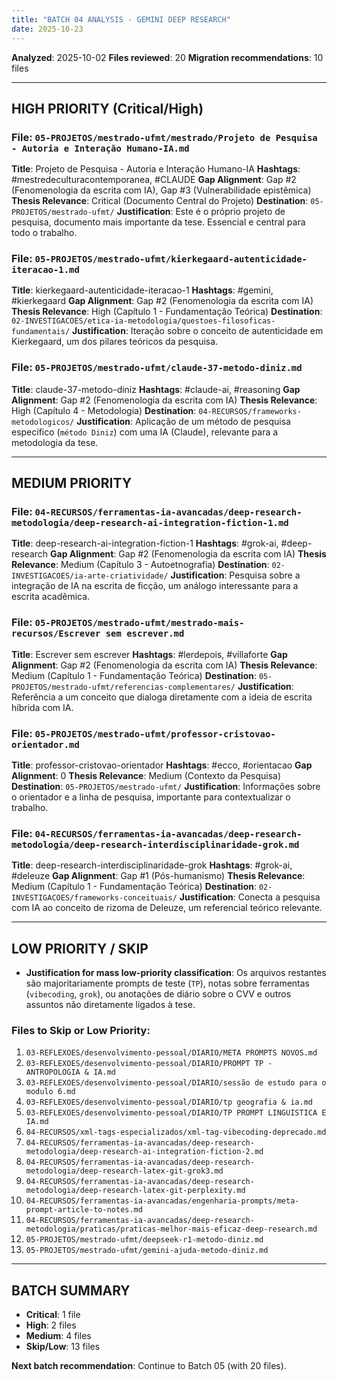 ```yaml
---
title: "BATCH 04 ANALYSIS - GEMINI DEEP RESEARCH"
date: 2025-10-23
---
```


**Analyzed**: 2025-10-02
**Files reviewed**: 20
**Migration recommendations**: 10 files

---

## HIGH PRIORITY (Critical/High)

### File: `05-PROJETOS/mestrado-ufmt/mestrado/Projeto de Pesquisa - Autoria e Interação Humano-IA.md`
**Title**: Projeto de Pesquisa - Autoria e Interação Humano-IA
**Hashtags**: #mestredeculturacontemporanea, #CLAUDE
**Gap Alignment**: Gap #2 (Fenomenologia da escrita com IA), Gap #3 (Vulnerabilidade epistêmica)
**Thesis Relevance**: Critical (Documento Central do Projeto)
**Destination**: `05-PROJETOS/mestrado-ufmt/`
**Justification**: Este é o próprio projeto de pesquisa, documento mais importante da tese. Essencial e central para todo o trabalho.

### File: `05-PROJETOS/mestrado-ufmt/kierkegaard-autenticidade-iteracao-1.md`
**Title**: kierkegaard-autenticidade-iteracao-1
**Hashtags**: #gemini, #kierkegaard
**Gap Alignment**: Gap #2 (Fenomenologia da escrita com IA)
**Thesis Relevance**: High (Capítulo 1 - Fundamentação Teórica)
**Destination**: `02-INVESTIGACOES/etica-ia-metodologia/questoes-filosoficas-fundamentais/`
**Justification**: Iteração sobre o conceito de autenticidade em Kierkegaard, um dos pilares teóricos da pesquisa.

### File: `05-PROJETOS/mestrado-ufmt/claude-37-metodo-diniz.md`
**Title**: claude-37-metodo-diniz
**Hashtags**: #claude-ai, #reasoning
**Gap Alignment**: Gap #2 (Fenomenologia da escrita com IA)
**Thesis Relevance**: High (Capítulo 4 - Metodologia)
**Destination**: `04-RECURSOS/frameworks-metodologicos/`
**Justification**: Aplicação de um método de pesquisa específico (`método Diniz`) com uma IA (Claude), relevante para a metodologia da tese.

---

## MEDIUM PRIORITY

### File: `04-RECURSOS/ferramentas-ia-avancadas/deep-research-metodologia/deep-research-ai-integration-fiction-1.md`
**Title**: deep-research-ai-integration-fiction-1
**Hashtags**: #grok-ai, #deep-research
**Gap Alignment**: Gap #2 (Fenomenologia da escrita com IA)
**Thesis Relevance**: Medium (Capítulo 3 - Autoetnografia)
**Destination**: `02-INVESTIGACOES/ia-arte-criatividade/`
**Justification**: Pesquisa sobre a integração de IA na escrita de ficção, um análogo interessante para a escrita acadêmica.

### File: `05-PROJETOS/mestrado-ufmt/mestrado-mais-recursos/Escrever sem escrever.md`
**Title**: Escrever sem escrever
**Hashtags**: #lerdepois, #villaforte
**Gap Alignment**: Gap #2 (Fenomenologia da escrita com IA)
**Thesis Relevance**: Medium (Capítulo 1 - Fundamentação Teórica)
**Destination**: `05-PROJETOS/mestrado-ufmt/referencias-complementares/`
**Justification**: Referência a um conceito que dialoga diretamente com a ideia de escrita híbrida com IA.

### File: `05-PROJETOS/mestrado-ufmt/professor-cristovao-orientador.md`
**Title**: professor-cristovao-orientador
**Hashtags**: #ecco, #orientacao
**Gap Alignment**: 0
**Thesis Relevance**: Medium (Contexto da Pesquisa)
**Destination**: `05-PROJETOS/mestrado-ufmt/`
**Justification**: Informações sobre o orientador e a linha de pesquisa, importante para contextualizar o trabalho.

### File: `04-RECURSOS/ferramentas-ia-avancadas/deep-research-metodologia/deep-research-interdisciplinaridade-grok.md`
**Title**: deep-research-interdisciplinaridade-grok
**Hashtags**: #grok-ai, #deleuze
**Gap Alignment**: Gap #1 (Pós-humanismo)
**Thesis Relevance**: Medium (Capítulo 1 - Fundamentação Teórica)
**Destination**: `02-INVESTIGACOES/frameworks-conceituais/`
**Justification**: Conecta a pesquisa com IA ao conceito de rizoma de Deleuze, um referencial teórico relevante.

---

## LOW PRIORITY / SKIP

*   **Justification for mass low-priority classification**: Os arquivos restantes são majoritariamente prompts de teste (`TP`), notas sobre ferramentas (`vibecoding`, `grok`), ou anotações de diário sobre o CVV e outros assuntos não diretamente ligados à tese.

### Files to Skip or Low Priority:

1.  `03-REFLEXOES/desenvolvimento-pessoal/DIARIO/META PROMPTS NOVOS.md`
2.  `03-REFLEXOES/desenvolvimento-pessoal/DIARIO/PROMPT TP - ANTROPOLOGIA & IA.md`
3.  `03-REFLEXOES/desenvolvimento-pessoal/DIARIO/sessão de estudo para o modulo 6.md`
4.  `03-REFLEXOES/desenvolvimento-pessoal/DIARIO/tp geografia & ia.md`
5.  `03-REFLEXOES/desenvolvimento-pessoal/DIARIO/TP PROMPT LINGUISTICA E IA.md`
6.  `04-RECURSOS/xml-tags-especializados/xml-tag-vibecoding-deprecado.md`
7.  `04-RECURSOS/ferramentas-ia-avancadas/deep-research-metodologia/deep-research-ai-integration-fiction-2.md`
8.  `04-RECURSOS/ferramentas-ia-avancadas/deep-research-metodologia/deep-research-latex-git-grok3.md`
9.  `04-RECURSOS/ferramentas-ia-avancadas/deep-research-metodologia/deep-research-latex-git-perplexity.md`
10. `04-RECURSOS/ferramentas-ia-avancadas/engenharia-prompts/meta-prompt-article-to-notes.md`
11. `04-RECURSOS/ferramentas-ia-avancadas/deep-research-metodologia/praticas/praticas-melhor-mais-eficaz-deep-research.md`
12. `05-PROJETOS/mestrado-ufmt/deepseek-r1-metodo-diniz.md`
13. `05-PROJETOS/mestrado-ufmt/gemini-ajuda-metodo-diniz.md`

---

## BATCH SUMMARY

- **Critical**: 1 file
- **High**: 2 files
- **Medium**: 4 files
- **Skip/Low**: 13 files

**Next batch recommendation**: Continue to Batch 05 (with 20 files).
